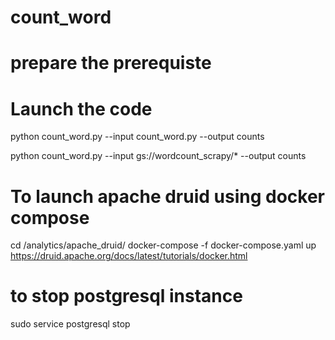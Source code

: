 # count_word


# prepare the prerequiste

# Launch the code 

python count_word.py --input count_word.py --output counts 

python count_word.py --input gs://wordcount_scrapy/* --output counts 


# To launch apache druid using docker compose 
cd /analytics/apache_druid/
docker-compose -f docker-compose.yaml up
https://druid.apache.org/docs/latest/tutorials/docker.html


# to stop postgresql instance 
sudo service postgresql stop
